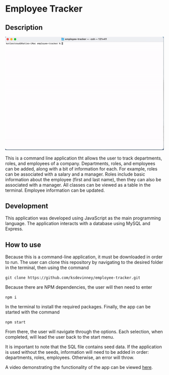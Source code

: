 # Employee Tracker

## Description
![demo gif](/assets/employee-tracker.gif)

This is a command line application tht allows the user to track departments, roles, and employees of a company. Departments, roles, and employees can be added, along with a bit of information for each. For example, roles can be associated with a salary and a manager. Roles include basic information about the employee (first and last name), then they can also be associated with a manager. All classes can be viewed as a table in the terminal. Employee information can be updated.

## Development

This application was developed using JavaScript as the main programming language. The application interacts with a database using MySQL and Express. 

## How to use

Because this is a command-line application, it must be downloaded in order to run. The user can clone this repository by navigating to the desired folder in the terminal, then using the command

`git clone https://github.com/ksdevinney/employee-tracker.git`

Because there are NPM dependencies, the user will then need to enter

`npm i`

In the terminal to install the required packages. Finally, the app can be started with the command

`npm start`

From there, the user will navigate through the options. Each selection, when completed, will lead the user back to the start menu.

It is important to note that the SQL file contains seed data. If the application is used without the seeds, information will need to be added in order: departments, roles, employees. Otherwise, an error will throw.

A video demonstrating the functionality of the app can be viewed [here](https://youtu.be/bJHR1gGOUX4).
